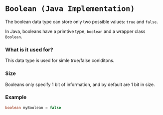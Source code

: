 # `Boolean (Java Implementation)`
The boolean data type can store only two possible values: `true` and `false`.

In Java, booleans have a primtive type, `boolean` and a wrapper class `Boolean`.

### What is it used for?
This data type is used for simle true/false coniditons.

### Size
Booleans only specify 1 bit of information, and by default are 1 bit in size.

### Example
```java
boolean myBoolean = false
```
